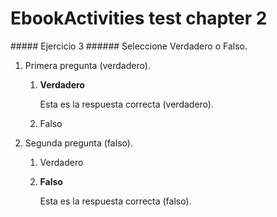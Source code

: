 # EbookActivities test chapter 2

<div markdown="1" class="activity" data-id="act-3-spanish">
##### Ejercicio 3
###### Seleccione Verdadero o Falso.

1. Primera pregunta (verdadero).

    1. **Verdadero**
    
        Esta es la respuesta correcta (verdadero).
    
    2. Falso

2. Segunda pregunta (falso).

    1. Verdadero
    2. **Falso**
        
        Esta es la respuesta correcta (falso).
    
</div>